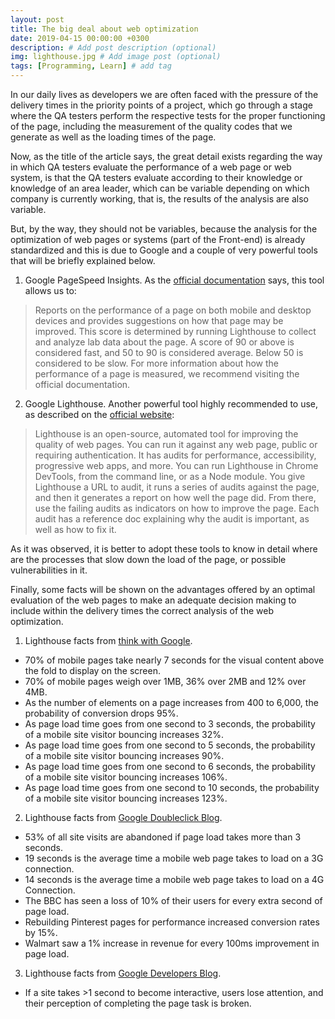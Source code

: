 ```yaml
---
layout: post
title: The big deal about web optimization
date: 2019-04-15 00:00:00 +0300
description: # Add post description (optional)
img: lighthouse.jpg # Add image post (optional)
tags: [Programming, Learn] # add tag
---
```


In our daily lives as developers we are often faced with the pressure of the delivery times in the priority points of a project, which go through a stage where the QA testers perform the respective tests for the proper functioning of the page, including the measurement of the quality codes that we generate as well as the loading times of the page.

Now, as the title of the article says, the great detail exists regarding the way in which QA testers evaluate the performance of a web page or web system, is that the QA testers evaluate according to their knowledge or knowledge of an area leader, which can be variable depending on which company is currently working, that is, the results of the analysis are also variable.

But, by the way, they should not be variables, because the analysis for the optimization of web pages or systems (part of the Front-end) is already standardized and this is due to Google and a couple of very powerful tools that will be briefly explained below.

1. Google PageSpeed Insights.
As the [official documentation] says, this tool allows us to:
> Reports on the performance of a page on both mobile and desktop devices and provides suggestions on how that page may be improved.
> This score is determined by running Lighthouse to collect and analyze lab data about the page. A score of 90 or above is considered fast, and 50 to 90 is considered average. Below 50 is considered to be slow.
For more information about how the performance of a page is measured, we recommend visiting the official documentation.

2. Google Lighthouse.
Another powerful tool highly recommended to use, as described on the [official website]:
> Lighthouse is an open-source, automated tool for improving the quality of web pages. You can run it against any web page, public or requiring authentication. It has audits for performance, accessibility, progressive web apps, and more.
> You can run Lighthouse in Chrome DevTools, from the command line, or as a Node module. You give Lighthouse a URL to audit, it runs a series of audits against the page, and then it generates a report on how well the page did. From there, use the failing audits as indicators on how to improve the page. Each audit has a reference doc explaining why the audit is important, as well as how to fix it.

As it was observed, it is better to adopt these tools to know in detail where are the processes that slow down the load of the page, or possible vulnerabilities in it.

Finally, some facts will be shown on the advantages offered by an optimal evaluation of the web pages to make an adequate decision making to include within the delivery times the correct analysis of the web optimization.

1. Lighthouse facts from [think with Google].
- 70% of mobile pages take nearly 7 seconds for the visual content above the fold to display on the screen.
- 70% of mobile pages weigh over 1MB, 36% over 2MB and 12% over 4MB.
- As the number of elements on a page increases from 400 to 6,000, the probability of conversion drops 95%.
- As page load time goes from one second to 3 seconds, the probability of a mobile site visitor bouncing increases 32%.
- As page load time goes from one second to 5 seconds, the probability of a mobile site visitor bouncing increases 90%.
- As page load time goes from one second to 6 seconds, the probability of a mobile site visitor bouncing increases 106%.
- As page load time goes from one second to 10 seconds, the probability of a mobile site visitor bouncing increases 123%.

2. Lighthouse facts from [Google Doubleclick Blog].
- 53% of all site visits are abandoned if page load takes more than 3 seconds.
- 19 seconds is the average time a mobile web page takes to load on a 3G connection.
- 14 seconds is the average time a mobile web page takes to load on a 4G Connection.
- The BBC has seen a loss of 10% of their users for every extra second of page load.
- Rebuilding Pinterest pages for performance increased conversion rates by 15%.
- Walmart saw a 1% increase in revenue for every 100ms improvement in page load.

3. Lighthouse facts from [Google Developers Blog].
- If a site takes >1 second to become interactive, users lose attention, and their perception of completing the page task is broken.


   [official documentation]: <https://developers.google.com/speed/docs/insights/v5/about>
   [official website]: <https://developers.google.com/web/tools/lighthouse/>
   [think with Google]: <https://www.thinkwithgoogle.com>
   [Google Doubleclick Blog]: <https://marketingplatform.google.com/about/resources/>
   [Google Developers Blog]: <https://developers.googleblog.com>
  
   
